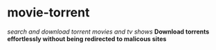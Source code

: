 # movie-torrent

**search and download torrent movies* and tv shows*
**Download torrents effortlessly without being redirected to malicous sites**
